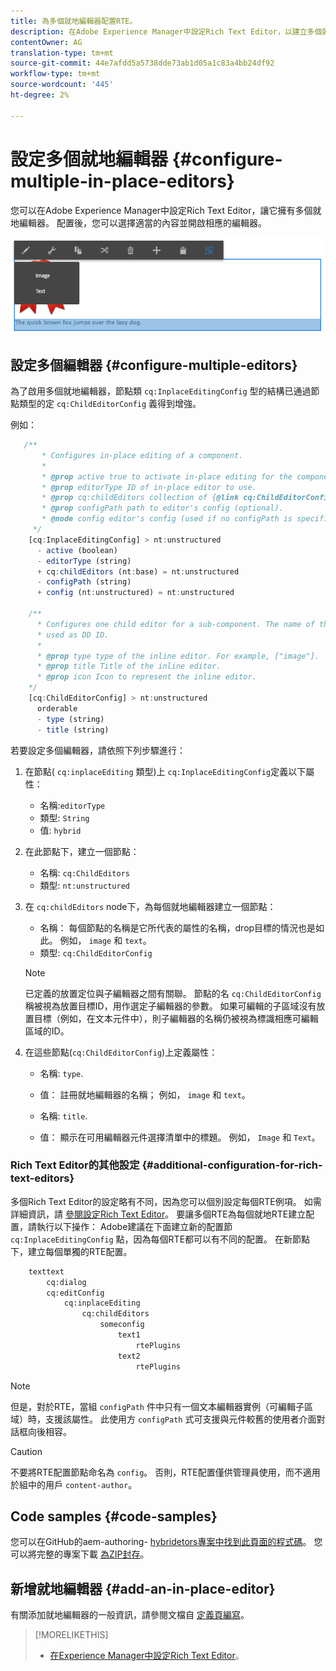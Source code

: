 ```yaml
---
title: 為多個就地編輯器配置RTE。
description: 在Adobe Experience Manager中設定Rich Text Editor，以建立多個就地編輯器。
contentOwner: AG
translation-type: tm+mt
source-git-commit: 44e7afdd5a5738dde73ab1d05a1c83a4bb24df92
workflow-type: tm+mt
source-wordcount: '445'
ht-degree: 2%

---
```



# 設定多個就地編輯器 {#configure-multiple-in-place-editors}

您可以在Adobe Experience Manager中設定Rich Text Editor，讓它擁有多個就地編輯器。 配置後，您可以選擇適當的內容並開啟相應的編輯器。

![特定就地編輯器](assets/rte-inplace-editor.png)

## 設定多個編輯器 {#configure-multiple-editors}

為了啟用多個就地編輯器，節點類 `cq:InplaceEditingConfig` 型的結構已通過節點類型的定 `cq:ChildEditorConfig` 義得到增強。

例如：

```js
   /**
       * Configures in-place editing of a component.
       *
       * @prop active true to activate in-place editing for the component.
       * @prop editorType ID of in-place editor to use.
       * @prop cq:childEditors collection of {@link cq:ChildEditorConfig} nodes.
       * @prop configPath path to editor's config (optional).
       * @node config editor's config (used if no configPath is specified; optional).
     */
    [cq:InplaceEditingConfig] > nt:unstructured
      - active (boolean)
      - editorType (string)
      + cq:childEditors (nt:base) = nt:unstructured
      - configPath (string)
      + config (nt:unstructured) = nt:unstructured

    /**
      * Configures one child editor for a sub-component. The name of the this node is
      * used as DD ID.
      *
      * @prop type type of the inline editor. For example, ["image"].
      * @prop title Title of the inline editor.
      * @prop icon Icon to represent the inline editor.
    */
    [cq:ChildEditorConfig] > nt:unstructured
      orderable
      - type (string)
      - title (string)
```

若要設定多個編輯器，請依照下列步驟進行：

1. 在節點( `cq:inplaceEditing` 類型)上 `cq:InplaceEditingConfig`定義以下屬性：

   * 名稱:`editorType`
   * 類型: `String`
   * 值: `hybrid`

1. 在此節點下，建立一個節點：

   * 名稱: `cq:ChildEditors`
   * 類型: `nt:unstructured`

1. 在 `cq:childEditors` node下，為每個就地編輯器建立一個節點：

   * 名稱： 每個節點的名稱是它所代表的屬性的名稱，drop目標的情況也是如此。 例如， `image` 和 `text`。
   * 類型: `cq:ChildEditorConfig`
   >[!NOTE]
   >
   >已定義的放置定位與子編輯器之間有關聯。 節點的名 `cq:ChildEditorConfig` 稱被視為放置目標ID，用作選定子編輯器的參數。 如果可編輯的子區域沒有放置目標（例如，在文本元件中），則子編輯器的名稱仍被視為標識相應可編輯區域的ID。

1. 在這些節點(`cq:ChildEditorConfig`)上定義屬性：

   * 名稱: `type`.
   * 值： 註冊就地編輯器的名稱； 例如， `image` 和 `text`。

   * 名稱: `title`.
   * 值： 顯示在可用編輯器元件選擇清單中的標題。 例如， `Image` 和 `Text`。

### Rich Text Editor的其他設定 {#additional-configuration-for-rich-text-editors}

多個Rich Text Editor的設定略有不同，因為您可以個別設定每個RTE例項。 如需詳細資訊，請 [參閱設定Rich Text Editor](/help/sites-administering/rich-text-editor.md)。 要讓多個RTE為每個就地RTE建立配置，請執行以下操作： Adobe建議在下面建立新的配置節 `cq:InplaceEditingConfig` 點，因為每個RTE都可以有不同的配置。 在新節點下，建立每個單獨的RTE配置。

```xml
    texttext
        cq:dialog
        cq:editConfig
            cq:inplaceEditing
                cq:childEditors
                    someconfig
                        text1
                            rtePlugins
                        text2
                            rtePlugins
```

>[!NOTE]
>
>但是，對於RTE，當組 `configPath` 件中只有一個文本編輯器實例（可編輯子區域）時，支援該屬性。 此使用方 `configPath` 式可支援與元件較舊的使用者介面對話框向後相容。

>[!CAUTION]
>
>不要將RTE配置節點命名為 `config`。 否則，RTE配置僅供管理員使用，而不適用於組中的用戶 `content-author`。

## Code samples {#code-samples}

您可以在GitHub的aem-authoring- [hybridetors專案中找到此頁面的程式碼](https://github.com/Adobe-Marketing-Cloud/aem-authoring-hybrideditors)。 您可以將完整的專案下載 [為ZIP封存](https://github.com/Adobe-Marketing-Cloud/aem-authoring-hybrideditors/archive/master.zip)。

## 新增就地編輯器 {#add-an-in-place-editor}

有關添加就地編輯器的一般資訊，請參閱文檔自 [定義頁編寫](/help/sites-developing/customizing-page-authoring-touch.md#add-new-in-place-editor)。

>[!MORELIKETHIS]
>
>* [在Experience Manager中設定Rich Text Editor](/help/sites-administering/rich-text-editor.md)。

